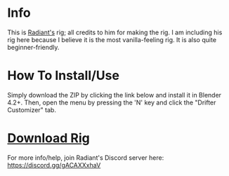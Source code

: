 # Info
This is [Radiant's](https://github.com/Radiantxero) rig; all credits to him for making the rig. I am including his rig here because I believe it is the most vanilla-feeling rig. It is also quite beginner-friendly.

# How To Install/Use
Simply download the ZIP by clicking the link below and install it in Blender 4.2+. Then, open the menu by pressing the 'N' key and click the "Drifter Customizer" tab.

# [Download Rig](https://github.com/Radiantxero/OrionDrift_Rig/releases/download/4.2/DrifterCustomizer.zip)

For more info/help, join Radiant's Discord server here: https://discord.gg/gACAXXxhaV
